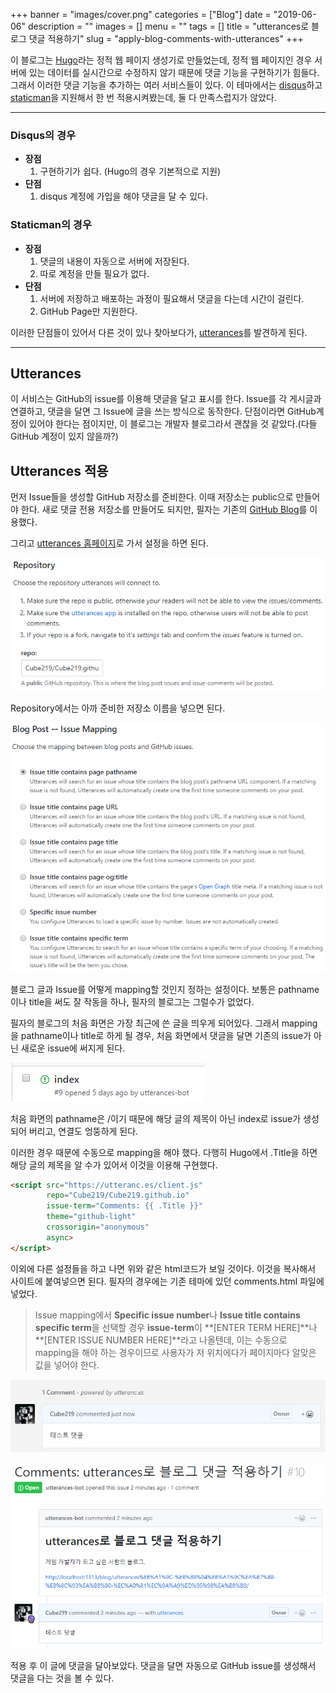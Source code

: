 +++
banner = "images/cover.png"
categories = ["Blog"]
date = "2019-06-06"
description = ""
images = []
menu = ""
tags = []
title = "utterances로 블로그 댓글 적용하기"
slug = "apply-blog-comments-with-utterances"
+++

이 블로그는 [Hugo](https://gohugo.io/)라는 정적 웹 페이지 생성기로 만들었는데,  정적 웹 페이지인 경우 서버에 있는 데이터를 실시간으로 수정하지 않기 때문에 댓글 기능을 구현하기가 힘들다. 그래서 이러한 댓글 기능을 추가하는 여러 서비스들이 있다.  이 테마에서는 [disqus](https://disqus.com/)하고 [staticman](https://staticman.net/)을 지원해서 한 번 적용시켜봤는데, 둘 다 만족스럽지가 않았다.

-----

### Disqus의 경우

* **장점**
  1. 구현하기가 쉽다. (Hugo의 경우 기본적으로 지원) 
* **단점**
  1. disqus 계정에 가입을 해야 댓글을 달 수 있다.

### Staticman의 경우

* **장점**
  1. 댓글의 내용이 자동으로 서버에 저장된다.
  2. 따로 계정을 만들 필요가 없다.
* **단점**
  1. 서버에 저장하고 배포하는 과정이 필요해서 댓글을 다는데 시간이 걸린다.
  2. GitHub Page만 지원한다.

이러한 단점들이 있어서 다른 것이 있나 찾아보다가, [utterances](https://utteranc.es/)를 발견하게 된다.

-----

## Utterances

이 서비스는 GitHub의 issue를 이용해 댓글을 달고 표시를 한다. Issue를 각 게시글과 연결하고, 댓글을 달면 그 Issue에 글을 쓰는 방식으로 동작한다. 단점이라면 GitHub계정이 있어야 한다는 점이지만, 이 블로그는 개발자 블로그라서 괜찮을 것 같았다.(다들 GitHub 계정이 있지 않을까?)

## Utterances 적용

먼저 Issue들을 생성할 GitHub 저장소를 준비한다. 이때 저장소는 public으로 만들어야 한다. 새로 댓글 전용 저장소를 만들어도 되지만, 필자는 기존의 [GitHub Blog](https://github.com/Cube219/Cube219.github.io)를 이용했다.

그리고 [utterances 홈페이지](https://utteranc.es/)로 가서 설정을 하면 된다.

![config-repo.png](images/config-repo.png)

Repository에서는 아까 준비한 저장소 이름을 넣으면 된다.

![config-repo.png](images/config-issue-mapping.png)

블로그 글과 Issue를 어떻게 mapping할 것인지 정하는 설정이다. 보통은 pathname이나 title을 써도 잘 작동을 하나, 필자의 블로그는 그럴수가 없었다.

필자의 블로그의 처음 화면은 가장 최근에 쓴 글을 띄우게 되어있다. 그래서 mapping을 pathname이나 title로 하게 될 경우, 처음 화면에서 댓글을 달면 기존의 issue가 아닌 새로운 issue에 써지게 된다.

![comment-in-main-page.png](images/comment-in-main-page.png)

처음 화면의 pathname은 /이기 때문에 해당 글의 제목이 아닌 index로 issue가 생성되어 버리고, 연결도 엉뚱하게 된다.

이러한 경우 때문에 수동으로 mapping을 해야 했다. 다행히 Hugo에서 .Title을 하면 해당 글의 제목을 알 수가 있어서 이것을 이용해 구현했다.

```html
<script src="https://utteranc.es/client.js"
        repo="Cube219/Cube219.github.io"
        issue-term="Comments: {{ .Title }}"
        theme="github-light"
        crossorigin="anonymous"
        async>
</script>
```

이외에 다른 설정들을 하고 나면 위와 같은 html코드가 보일 것이다. 이것을 복사해서 사이트에 붙여넣으면 된다. 필자의 경우에는 기존 테마에 있던 comments.html 파일에 넣었다.

> Issue mapping에서 **Specific issue number**나 **Issue title contains specific term**을 선택할 경우 **issue-term**이 **[ENTER TERM HERE]**나 **[ENTER ISSUE NUMBER HERE]**라고 나올텐데, 이는 수동으로 mapping을 해야 하는 경우이므로 사용자가 저 위치에다가 페이지마다 알맞은 값을 넣어야 한다.

![test-comment.png](images/test-comment.png)

![comment-in-issue.png](images/comment-in-issue.png)

적용 후 이 글에 댓글을 달아보았다. 댓글을 달면 자동으로 GitHub issue를 생성해서 댓글을 다는 것을 볼 수 있다.